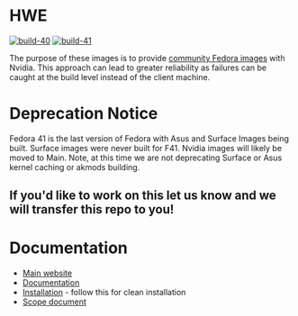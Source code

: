 # HWE

[![build-40](https://github.com/bpbeatty/hwe/actions/workflows/build-40.yml/badge.svg)](https://github.com/bpbeatty/hwe/actions/workflows/build-40.yml) [![build-41](https://github.com/bpbeatty/hwe/actions/workflows/build-41.yml/badge.svg)](https://github.com/bpbeatty/hwe/actions/workflows/build-41.yml)

The purpose of these images is to provide [community Fedora images](https://github.com/ublue-os/main) with Nvidia. This approach can lead to greater reliability as failures can be caught at the build level instead of the client machine. 

# Deprecation Notice
Fedora 41 is the last version of Fedora with Asus and Surface Images being built. Surface images were never built for F41. Nvidia images will likely be moved to Main. Note, at this time we are not deprecating Surface or Asus kernel caching or akmods building.

## If you'd like to work on this let us know and we will transfer this repo to you!

# Documentation

- [Main website](https://universal-blue.org)
- [Documentation](https://universal-blue.discourse.group/docs?category=4)
- [Installation](https://universal-blue.discourse.group/docs?topic=868) - follow this for clean installation
- [Scope document](https://universal-blue.discourse.group/t/universal-blue-project-governance/51)
